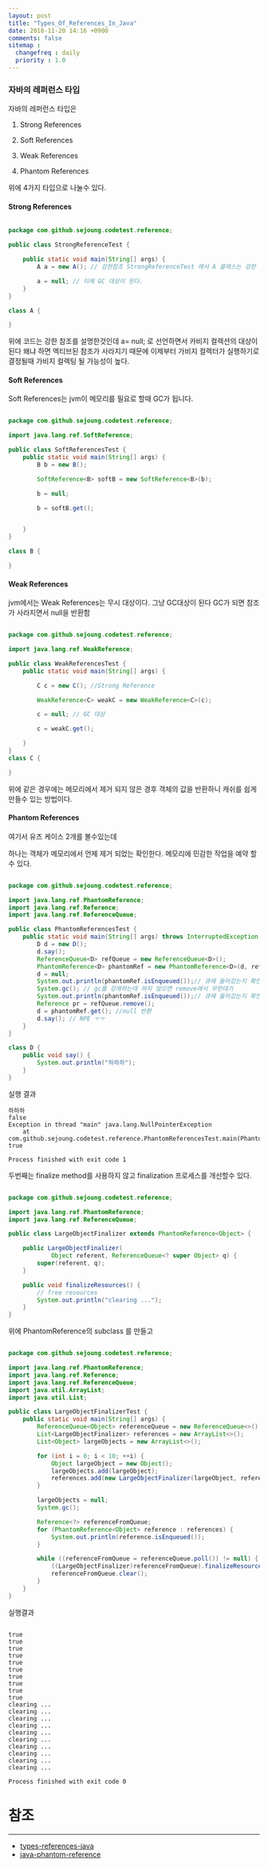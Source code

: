 ```yaml
---
layout: post
title: "Types_Of_References_In_Java"
date: 2018-11-20 14:16 +0900
comments: false
sitemap :
  changefreq : daily
  priority : 1.0
---
```


### 자바의 레퍼런스 타입

자바의 레퍼런스 타입은 

1) Strong References

2) Soft References

3) Weak References

4) Phantom References

위에 4가지 타입으로 나눌수 있다. 

#### Strong References

```java

package com.github.sejoung.codetest.reference;

public class StrongReferenceTest {

    public static void main(String[] args) {
        A a = new A(); // 강한참조 StrongReferenceTest 에서 A 클래스는 강한 참조이다.

        a = null; // 이제 GC 대상이 된다.
    }
}

class A {

}


```
위에 코드는 강한 참조를 설명한것인데 a= null; 로 선언하면서 카비지 컬렉션의 대상이 된다 
왜냐 하면 엑티브된 참조가 사라지기 때문에 이제부터 가비지 컬렉터가 실행하기로 결정될때 가비지 컬렉팅 될 가능성이 높다.

#### Soft References

Soft References는 jvm이 메모리를 필요로 할때 GC가 됩니다.

```java

package com.github.sejoung.codetest.reference;

import java.lang.ref.SoftReference;

public class SoftReferencesTest {
    public static void main(String[] args) {
        B b = new B();

        SoftReference<B> softB = new SoftReference<B>(b);

        b = null;

        b = softB.get();


    }
}

class B {

}


```


#### Weak References

jvm에서는 Weak References는 무시 대상이다. 그냥 GC대상이 된다 GC가 되면 참조가 사라지면서 null을 반환함


```java

package com.github.sejoung.codetest.reference;

import java.lang.ref.WeakReference;

public class WeakReferencesTest {
    public static void main(String[] args) {

        C c = new C(); //Strong Reference

        WeakReference<C> weakC = new WeakReference<C>(c);

        c = null; // GC 대상

        c = weakC.get();

    }
}
class C {

}

```

위에 같은 경우에는 메모리에서 제거 되지 않은 경후 객체의 값을 반환하니 캐쉬를 쉽게 만들수 있는 방법이다.

#### Phantom References

여기서 유즈 케이스 2개를 볼수있는데 

하나는 객체가 메모리에서 언제 제거 되었는 확인한다. 메모리에 민감한 작업을 예약 할 수 있다.

```java

package com.github.sejoung.codetest.reference;

import java.lang.ref.PhantomReference;
import java.lang.ref.Reference;
import java.lang.ref.ReferenceQueue;

public class PhantomReferencesTest {
    public static void main(String[] args) throws InterruptedException {
        D d = new D();
        d.say();
        ReferenceQueue<D> refQueue = new ReferenceQueue<D>();
        PhantomReference<D> phantomRef = new PhantomReference<D>(d, refQueue);
        d = null;
        System.out.println(phantomRef.isEnqueued());// 큐에 들어갔는지 확인
        System.gc(); // gc를 강제하는데 하지 않으면 remove에서 무한대기
        System.out.println(phantomRef.isEnqueued());// 큐에 들어갔는지 확인
        Reference pr = refQueue.remove();
        d = phantomRef.get(); //null 반환
        d.say(); // NPE ㅜㅜ
    }
}

class D {
    public void say() {
        System.out.println("하하하");
    }
}

```

실행 결과

```
하하하
false
Exception in thread "main" java.lang.NullPointerException
	at com.github.sejoung.codetest.reference.PhantomReferencesTest.main(PhantomReferencesTest.java:19)
true

Process finished with exit code 1

```

두번째는 finalize method를 사용하지 않고 finalization 프로세스를 개선할수 있다.

```java

package com.github.sejoung.codetest.reference;

import java.lang.ref.PhantomReference;
import java.lang.ref.ReferenceQueue;

public class LargeObjectFinalizer extends PhantomReference<Object> {

    public LargeObjectFinalizer(
            Object referent, ReferenceQueue<? super Object> q) {
        super(referent, q);
    }

    public void finalizeResources() {
        // free resources
        System.out.println("clearing ...");
    }
}


```

위에 PhantomReference의 subclass 를 만들고

```java

package com.github.sejoung.codetest.reference;

import java.lang.ref.PhantomReference;
import java.lang.ref.Reference;
import java.lang.ref.ReferenceQueue;
import java.util.ArrayList;
import java.util.List;

public class LargeObjectFinalizerTest {
    public static void main(String[] args) {
        ReferenceQueue<Object> referenceQueue = new ReferenceQueue<>();
        List<LargeObjectFinalizer> references = new ArrayList<>();
        List<Object> largeObjects = new ArrayList<>();

        for (int i = 0; i < 10; ++i) {
            Object largeObject = new Object();
            largeObjects.add(largeObject);
            references.add(new LargeObjectFinalizer(largeObject, referenceQueue));
        }

        largeObjects = null;
        System.gc();

        Reference<?> referenceFromQueue;
        for (PhantomReference<Object> reference : references) {
            System.out.println(reference.isEnqueued());
        }

        while ((referenceFromQueue = referenceQueue.poll()) != null) {
            ((LargeObjectFinalizer)referenceFromQueue).finalizeResources();
            referenceFromQueue.clear();
        }
    }
}


```
실행결과
```

true
true
true
true
true
true
true
true
true
true
clearing ...
clearing ...
clearing ...
clearing ...
clearing ...
clearing ...
clearing ...
clearing ...
clearing ...
clearing ...

Process finished with exit code 0

```

# 참조
-----
* [types-references-java](https://www.geeksforgeeks.org/types-references-java/)
* [java-phantom-reference](https://www.baeldung.com/java-phantom-reference)